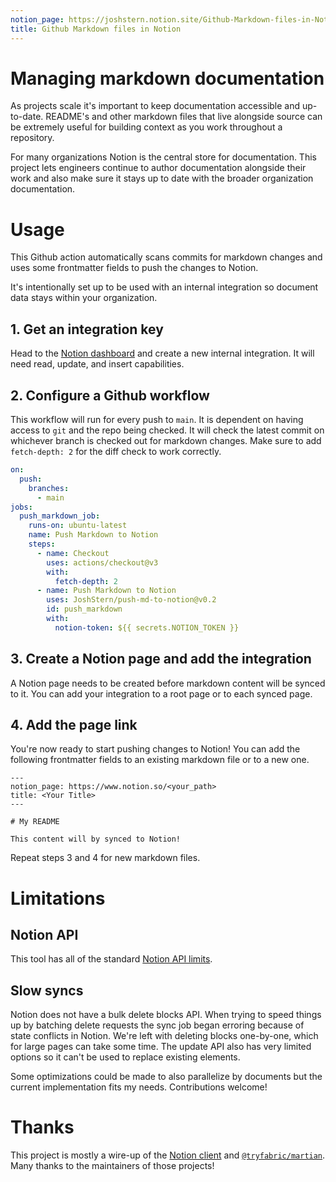 ```yaml
---
notion_page: https://joshstern.notion.site/Github-Markdown-files-in-Notion-e2c1415d3253487baeb54fbe5d7383d0
title: Github Markdown files in Notion
---
```


# Managing markdown documentation

As projects scale it's important to keep documentation accessible and up-to-date. README's and other markdown files that live alongside source can be extremely useful for building context as you work throughout a repository.

For many organizations Notion is the central store for documentation. This project lets engineers continue to author documentation alongside their work and also make sure it stays up to date with the broader organization documentation.

# Usage

This Github action automatically scans commits for markdown changes and uses some frontmatter fields to push the changes to Notion.

It's intentionally set up to be used with an internal integration so document data stays within your organization.

## 1. Get an integration key

Head to the [Notion dashboard](https://www.notion.so/my-integrations) and create a new internal integration. It will need read, update, and insert capabilities.

## 2. Configure a Github workflow

This workflow will run for every push to `main`. It is dependent on having access to `git` and the repo being checked. It will check the latest commit on whichever branch is checked out for markdown changes. Make sure to add `fetch-depth: 2` for the diff check to work correctly.

```yaml
on:
  push:
    branches:
      - main
jobs:
  push_markdown_job:
    runs-on: ubuntu-latest
    name: Push Markdown to Notion
    steps:
      - name: Checkout
        uses: actions/checkout@v3
        with:
          fetch-depth: 2
      - name: Push Markdown to Notion
        uses: JoshStern/push-md-to-notion@v0.2
        id: push_markdown
        with:
          notion-token: ${{ secrets.NOTION_TOKEN }}
```

## 3. Create a Notion page and add the integration

A Notion page needs to be created before markdown content will be synced to it. You can add your integration to a root page or to each synced page.

## 4. Add the page link

You're now ready to start pushing changes to Notion! You can add the following frontmatter fields to an existing markdown file or to a new one.

```
---
notion_page: https://www.notion.so/<your_path>
title: <Your Title>
---

# My README

This content will by synced to Notion!
```

Repeat steps 3 and 4 for new markdown files.

# Limitations

## Notion API

This tool has all of the standard [Notion API limits](https://developers.notion.com/reference/request-limits).

## Slow syncs

Notion does not have a bulk delete blocks API. When trying to speed things up by batching delete requests the sync job began erroring because of state conflicts in Notion. We're left with deleting blocks one-by-one, which for large pages can take some time. The update API also has very limited options so it can't be used to replace existing elements.

Some optimizations could be made to also parallelize by documents but the current implementation fits my needs. Contributions welcome!

# Thanks

This project is mostly a wire-up of the [Notion client](https://www.npmjs.com/package/@notionhq/client) and [`@tryfabric/martian`](https://www.npmjs.com/package/@tryfabric/martian). Many thanks to the maintainers of those projects!
